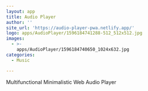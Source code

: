 ```yaml
---
layout: app
title: Audio Player
author: ''
site_url: 'https://audio-player-pwa.netlify.app/'
logo: apps/AudioPlayer/1596184741288-512_512x512.jpg
images:
  - >-
    apps/AudioPlayer/1596184740650_1024x632.jpg
categories:
  - Music

---
```

Multifunctional Minimalistic Web Audio Player
